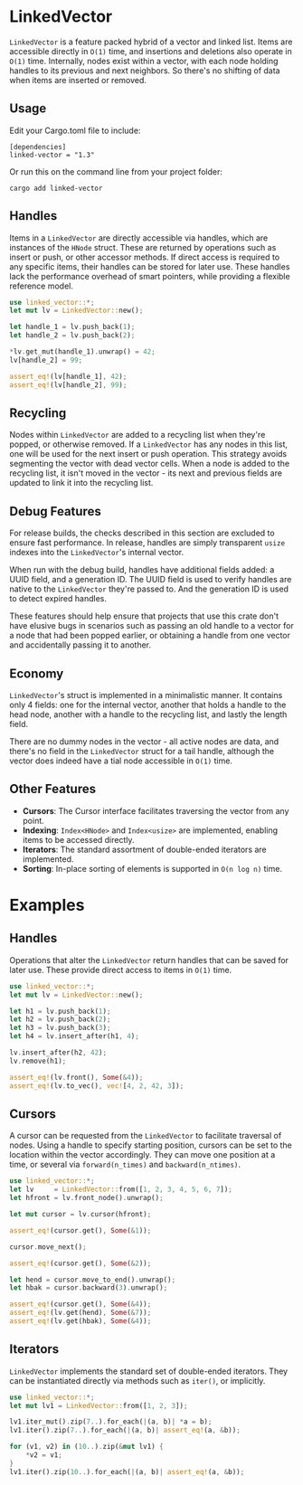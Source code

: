 # LinkedVector

`LinkedVector` is a feature packed hybrid of a vector and linked list. Items are
accessible directly in `O(1)` time, and insertions and deletions also operate in
`O(1)` time. Internally, nodes exist within a vector, with each node holding 
handles to its previous and next neighbors. So there's no shifting of data when 
items are inserted or removed.

## Usage

Edit your Cargo.toml file to include:

```rust, ignore
[dependencies]
linked-vector = "1.3"
```
Or run this on the command line from your project folder:

```console, ignore
cargo add linked-vector
```

## Handles

Items in a `LinkedVector` are directly accessible via handles, which are 
instances of the `HNode` struct. These are returned by operations such as insert 
or push, or other accessor methods. If direct access is required to any specific 
items, their handles can be stored for later use. These handles lack the 
performance overhead of smart pointers, while providing a flexible reference 
model.

```rust
use linked_vector::*;
let mut lv = LinkedVector::new();

let handle_1 = lv.push_back(1);
let handle_2 = lv.push_back(2);

*lv.get_mut(handle_1).unwrap() = 42;
lv[handle_2] = 99;

assert_eq!(lv[handle_1], 42);
assert_eq!(lv[handle_2], 99);

```
## Recycling

Nodes within `LinkedVector` are added to a recycling list when they're popped,
or otherwise removed. If a `LinkedVector` has any nodes in this list, one will 
be used for the next insert or push operation. This strategy avoids segmenting 
the vector with dead vector cells. When a node is added to the recycling list, 
it isn't moved in the vector - its next and previous fields are updated to link
it into the recycling list.

## Debug Features

For release builds, the checks described in this section are excluded to ensure 
fast performance. In release, handles are simply transparent `usize` indexes 
into the `LinkedVector`'s internal vector.

When run with the debug build, handles have additional fields added: a UUID 
field, and a generation ID. The UUID field is used to verify handles are native 
to the `LinkedVector` they're passed to. And the generation ID is used to detect
expired handles. 

These features should help ensure that projects that use this crate don't have 
elusive bugs in scenarios such as passing an old handle to a vector for a node 
that had been popped earlier, or obtaining a handle from one vector and 
accidentally passing it to another.

## Economy

`LinkedVector`'s struct is implemented in a minimalistic manner. It contains
only 4 fields: one for the internal vector, another that holds a handle to the
head node, another with a handle to the recycling list, and lastly the length
field. 

There are no dummy nodes in the vector - all active nodes are data, and there's
no field in the `LinkedVector` struct for a tail handle, although the vector
does indeed have a tial node accessible in `O(1)` time.

## Other Features

- **Cursors**:   The Cursor interface facilitates traversing the vector from any 
                 point.
- **Indexing**:  `Index<HNode>` and `Index<usize>` are implemented, enabling 
                 items to be accessed directly.
- **Iterators**: The standard assortment of double-ended iterators are 
                 implemented.
- **Sorting**:   In-place sorting of elements is supported in `O(n log n)` time.


# Examples
## Handles

Operations that alter the `LinkedVector` return handles that can be saved for
later use. These provide direct access to items in `O(1)` time.


```rust
use linked_vector::*;
let mut lv = LinkedVector::new();

let h1 = lv.push_back(1);
let h2 = lv.push_back(2);
let h3 = lv.push_back(3);
let h4 = lv.insert_after(h1, 4);

lv.insert_after(h2, 42);
lv.remove(h1);

assert_eq!(lv.front(), Some(&4));
assert_eq!(lv.to_vec(), vec![4, 2, 42, 3]);

```

## Cursors

A cursor can be requested from the `LinkedVector` to facilitate traversal of 
nodes. Using a handle to specify starting position, cursors can be set to the
location within the vector accordingly. They can move one position at a time, 
or several via `forward(n_times)` and `backward(n_ntimes)`.

```rust
use linked_vector::*;
let lv     = LinkedVector::from([1, 2, 3, 4, 5, 6, 7]);
let hfront = lv.front_node().unwrap();

let mut cursor = lv.cursor(hfront);

assert_eq!(cursor.get(), Some(&1));

cursor.move_next();

assert_eq!(cursor.get(), Some(&2));

let hend = cursor.move_to_end().unwrap();
let hbak = cursor.backward(3).unwrap();

assert_eq!(cursor.get(), Some(&4));
assert_eq!(lv.get(hend), Some(&7));
assert_eq!(lv.get(hbak), Some(&4));
```
## Iterators

`LinkedVector` implements the standard set of double-ended iterators. They can
be instantiated directly via methods such as `iter()`, or implicitly.

```rust
use linked_vector::*;
let mut lv1 = LinkedVector::from([1, 2, 3]);

lv1.iter_mut().zip(7..).for_each(|(a, b)| *a = b);
lv1.iter().zip(7..).for_each(|(a, b)| assert_eq!(a, &b));

for (v1, v2) in (10..).zip(&mut lv1) {
    *v2 = v1;
}
lv1.iter().zip(10..).for_each(|(a, b)| assert_eq!(a, &b));
```

